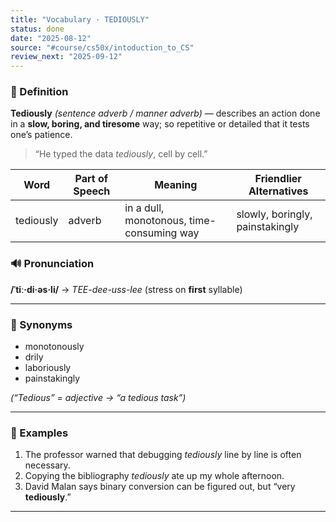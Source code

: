 ```yaml
---
title: "Vocabulary · TEDIOUSLY"
status: done
date: "2025-08-12"
source: "#course/cs50x/intoduction_to_CS"
review_next: "2025-09-12"
---
```


### 📖 Definition  
**Tediously** *(sentence adverb / manner adverb)* — describes an action done in a **slow, boring, and tiresome** way; so repetitive or detailed that it tests one’s patience.

> “He typed the data *tediously*, cell by cell.”

| Word      | Part of Speech | Meaning                                   | Friendlier Alternatives         |
| --------- | -------------- | ----------------------------------------- | ------------------------------- |
| tediously | adverb         | in a dull, monotonous, time-consuming way | slowly, boringly, painstakingly |

### 🔊 Pronunciation  
**/ˈtiː·di·əs·li/** → *TEE-dee-uss-lee* (stress on **first** syllable)

---

### 🟰 Synonyms  

- monotonously  
- drily  
- laboriously  
- painstakingly  

*(“Tedious” = adjective → “a tedious task”)*  

---

### 📝 Examples  

1. The professor warned that debugging *tediously* line by line is often necessary.  
2. Copying the bibliography *tediously* ate up my whole afternoon.  
3. David Malan says binary conversion can be figured out, but “very **tediously**.”

---

